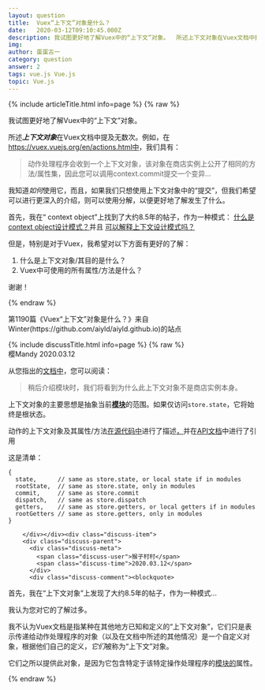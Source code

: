 ```yaml
---
layout: question
title:  Vuex“上下文”对象是什么？
date:   2020-03-12T09:10:45.000Z
description: 我试图更好地了解Vuex中的“上下文”对象。  所述上下文对象在Vuex文档中提及无数次。例如，在https //vuex.vuejs.org/en/...
img: 
author: 蛋蛋古一
category: question
answer: 2
tags: vue.js Vue.js
topic: Vue.js
---
```

<div class="article-root">
  <div class="article">
    {% include articleTitle.html info=page %}
    {% raw %}
    <div class="article-content"><p><font style="vertical-align: inherit;"><font style="vertical-align: inherit;">我试图更好地了解Vuex中的“上下文”对象。  </font></font></p>

<p><font style="vertical-align: inherit;"><font style="vertical-align: inherit;">所述</font></font><strong><em><font style="vertical-align: inherit;"><font style="vertical-align: inherit;">上下文对象</font></font></em></strong><font style="vertical-align: inherit;"><font style="vertical-align: inherit;">在Vuex文档中提及无数次。</font><font style="vertical-align: inherit;">例如，在</font></font><a href="https://vuex.vuejs.org/en/actions.html" rel="noreferrer"><font style="vertical-align: inherit;"><font style="vertical-align: inherit;">https://vuex.vuejs.org/en/actions.html中</font></font></a><font style="vertical-align: inherit;"><font style="vertical-align: inherit;">，我们具有：</font></font></p>

<blockquote>
  <p><font style="vertical-align: inherit;"><font style="vertical-align: inherit;">动作处理程序会收到一个上下文对象，该对象在商店实例上公开了相同的方法/属性集，因此您可以调用context.commit提交一个变异...</font></font></p>
</blockquote>

<p><font style="vertical-align: inherit;"><font style="vertical-align: inherit;">我知道</font></font><em><font style="vertical-align: inherit;"><font style="vertical-align: inherit;">如何</font></font></em><font style="vertical-align: inherit;"><font style="vertical-align: inherit;">使用它，而且，如果我们只想使用上下文对象中的“提交”，但我们希望可以进行更深入的介绍，则可以使用分解，以便更好地了解发生了什么。  </font></font></p>

<p><font style="vertical-align: inherit;"><font style="vertical-align: inherit;">首先，我在“ context object”上找到了大约8.5年的帖子，作为一种模式：
 </font></font><a href="https://stackoverflow.com/questions/771983/what-is-context-object-design-pattern"><font style="vertical-align: inherit;"><font style="vertical-align: inherit;">什么是context object设计模式？</font></font></a><font style="vertical-align: inherit;"><font style="vertical-align: inherit;">并且 
 </font></font><a href="https://stackoverflow.com/questions/986865/can-you-explain-the-context-design-pattern"><font style="vertical-align: inherit;"><font style="vertical-align: inherit;">可以解释上下文设计模式吗？</font></font></a> </p>

<p><font style="vertical-align: inherit;"><font style="vertical-align: inherit;">但是，特别是对于Vuex，我希望对以下方面有更好的了解：</font></font></p>

<ol>
<li><font style="vertical-align: inherit;"><font style="vertical-align: inherit;">什么是上下文对象/其目的是什么？</font></font></li>
<li><font style="vertical-align: inherit;"><font style="vertical-align: inherit;">Vuex中可使用的所有属性/方法是什么？</font></font></li>
</ol>

<p><font style="vertical-align: inherit;"><font style="vertical-align: inherit;">谢谢！</font></font></p></div>
    {% endraw %}
  </div>
  <p class="winter_mark">第1190篇《Vuex“上下文”对象是什么？》来自Winter(https://github.com/aiyld/aiyld.github.io)的站点</p>
  <div class="discuss-wrapper">
    {% include discussTitle.html info=page %}
    {% raw %}
    <div class="discuss-list">
    <div class="discuss-item">
        <div class="discuss-parent">
          <div class="discuss-meta">
            <span class="discuss-user">樱Mandy</span>
            <span class="discuss-time">2020.03.12</span>
          </div>
          <div class="discuss-comment"><p><font style="vertical-align: inherit;"><font style="vertical-align: inherit;">从</font><font style="vertical-align: inherit;">您指出</font><font style="vertical-align: inherit;">的</font></font><a href="https://vuex.vuejs.org/en/actions.html" rel="noreferrer"><font style="vertical-align: inherit;"><font style="vertical-align: inherit;">文档中</font></font></a><font style="vertical-align: inherit;"><font style="vertical-align: inherit;">，您可以阅读：</font></font></p>

<blockquote>
  <p><font style="vertical-align: inherit;"><font style="vertical-align: inherit;">稍后介绍模块时，我们将看到为什么此上下文对象不是商店实例本身。</font></font></p>
</blockquote>

<p><font style="vertical-align: inherit;"><font style="vertical-align: inherit;">上下文对象的主要思想是抽象当前</font></font><a href="https://vuex.vuejs.org/en/modules.html" rel="noreferrer"><strong><font style="vertical-align: inherit;"><font style="vertical-align: inherit;">模块</font></font></strong></a><font style="vertical-align: inherit;"><font style="vertical-align: inherit;">的范围</font><font style="vertical-align: inherit;">。</font><font style="vertical-align: inherit;">如果仅访问</font></font><code>store.state</code><font style="vertical-align: inherit;"><font style="vertical-align: inherit;">，它将始终是根状态。</font></font></p>

<p><font style="vertical-align: inherit;"><font style="vertical-align: inherit;">动作的上下文对象及其属性/方法</font></font><a href="https://github.com/vuejs/vuex/blob/dev/src/store.js#L402" rel="noreferrer"><font style="vertical-align: inherit;"><font style="vertical-align: inherit;">在源代码中</font></font></a><font style="vertical-align: inherit;"><font style="vertical-align: inherit;">进行了描述</font><a href="https://github.com/vuejs/vuex/blob/dev/src/store.js#L402" rel="noreferrer"><font style="vertical-align: inherit;">，</font></a><font style="vertical-align: inherit;">并在</font><a href="https://vuex.vuejs.org/en/api.html" rel="noreferrer"><font style="vertical-align: inherit;">API文档</font></a><font style="vertical-align: inherit;">中进行了引用</font></font><a href="https://vuex.vuejs.org/en/api.html" rel="noreferrer"><font style="vertical-align: inherit;"></font></a></p>

<p><font style="vertical-align: inherit;"><font style="vertical-align: inherit;">这是清单：</font></font></p>

<pre><code>{<font></font>
  state,      // same as store.state, or local state if in modules<font></font>
  rootState,  // same as store.state, only in modules<font></font>
  commit,     // same as store.commit<font></font>
  dispatch,   // same as store.dispatch<font></font>
  getters,    // same as store.getters, or local getters if in modules<font></font>
  rootGetters // same as store.getters, only in modules<font></font>
}<font></font>
</code></pre></div>
        </div></div><div class="discuss-item">
        <div class="discuss-parent">
          <div class="discuss-meta">
            <span class="discuss-user">猴子村村</span>
            <span class="discuss-time">2020.03.12</span>
          </div>
          <div class="discuss-comment"><blockquote>
  <p><font style="vertical-align: inherit;"><font style="vertical-align: inherit;">首先，我在“上下文对象”上发现了大约8.5年的帖子，作为一种模式...</font></font></p>
</blockquote>

<p><font style="vertical-align: inherit;"><font style="vertical-align: inherit;">我认为您对它的了解过多。</font></font></p>

<p><font style="vertical-align: inherit;"><font style="vertical-align: inherit;">我不认为Vuex文档是指某种在其他地方已知和定义的“上下文对象”，它们只是表示传递给动作处理程序的对象（以及在文档中所述的其他情况）是一个自定义对象，</font><font style="vertical-align: inherit;">根据他们自己的定义</font><font style="vertical-align: inherit;">，</font></font><em><font style="vertical-align: inherit;"><font style="vertical-align: inherit;">它们</font></font></em><font style="vertical-align: inherit;"><font style="vertical-align: inherit;">被称为“上下文”对象。</font></font></p>

<p><font style="vertical-align: inherit;"><font style="vertical-align: inherit;">它们之所以提供此对象，是因为它包含特定于该</font><font style="vertical-align: inherit;">特定操作处理程序</font><font style="vertical-align: inherit;">的</font></font><a href="https://vuex.vuejs.org/en/modules.html" rel="nofollow noreferrer"><font style="vertical-align: inherit;"><font style="vertical-align: inherit;">模块的</font></font></a><font style="vertical-align: inherit;"><font style="vertical-align: inherit;">属性</font><font style="vertical-align: inherit;">。</font></font></p></div>
        </div></div>
    </div>
    {% endraw %}
  </div>
<div>

